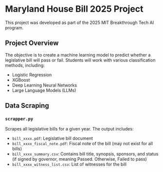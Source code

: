 
# Maryland House Bill 2025 Project

This project was developed as part of the 2025 MIT Breakthrough Tech AI program.

## Project Overview

The objective is to create a machine learning model to predict whether a legislative bill will pass or fail. Students will work with various classification methods, including:

- Logistic Regression
- XGBoost
- Deep Learning Neural Networks
- Large Language Models (LLMs)

## Data Scraping

### `scrapper.py`
Scrapes all legislative bills for a given year. The output includes:

- `bill_xxxx.pdf`: Legislative bill document
- `bill_xxxx_fiscal_note.pdf`: Fiscal note of the bill (may not exist for all bills)
- `bill_xxxx_summary.csv`: Contains bill title, synopsis, sponsors, and status (if signed by governor, meaning Passed. Otherwise, Failed to pass)
- `bill_xxxx_witness_list.csv`: List of witnesses for the bill